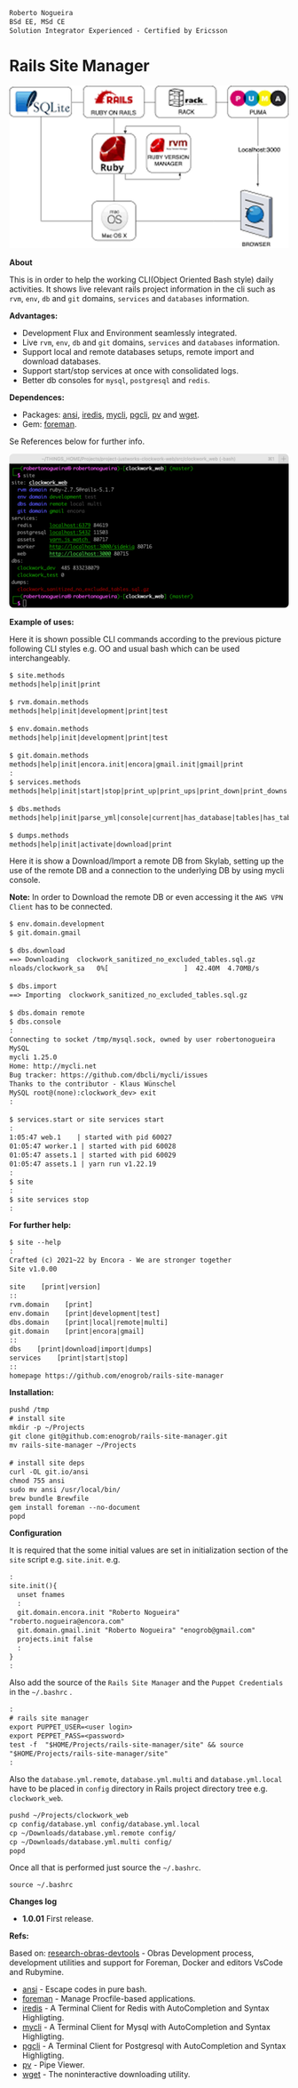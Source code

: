 ```
Roberto Nogueira  
BSd EE, MSd CE
Solution Integrator Experienced - Certified by Ericsson
```

# Rails Site Manager

![project image](images/project.png)

**About**

This is in order to help the working CLI(Object Oriented Bash style) daily activities. It shows live relevant rails project information in the cli such as `rvm`, `env`, `db` and `git` domains, `services` and `databases` information.

**Advantages:**

* Development Flux and Environment seamlessly integrated.
* Live `rvm`, `env`, `db` and `git` domains, `services` and `databases` information.
* Support local and remote databases setups, remote import and download databases.
* Support start/stop services at once with consolidated logs.
* Better db consoles for `mysql`, `postgresql` and `redis`.

**Dependences:**

* Packages: [ansi](https://github.com/fidian/ansi), [iredis](https://iredis.io), [mycli](https://www.mycli.net), [pgcli](https://www.pgcli.com), [pv](http://www.ivarch.com/programs/pv.shtml) and [wget](https://ftp.gnu.org/old-gnu/Manuals/wget-1.8.1/html_mono/wget.html).
* Gem: [foreman](https://github.com/ddollar/foreman).

Se References below for further info.

![](images/screenshot1.png)

**Example of uses:**

Here it is shown possible CLI commands according to the previous picture following CLI styles e.g. OO and usual bash which can be used interchangeably.


```
$ site.methods
methods|help|init|print

$ rvm.domain.methods
methods|help|init|development|print|test

$ env.domain.methods
methods|help|init|development|print|test

$ git.domain.methods
methods|help|init|encora.init|encora|gmail.init|gmail|print
:
$ services.methods
methods|help|init|start|stop|print_up|print_ups|print_down|print_downs|print

$ dbs.methods
methods|help|init|parse_yml|console|current|has_database|tables|has_tables|records|has_records|print_db|print|location|domain|domain.print|import

$ dumps.methods
methods|help|init|activate|download|print
```

Here it is show a Download/Import a remote DB from Skylab, setting up the use of the remote DB and a connection to the underlying DB by using mycli console.

**Note:** In order to Download the remote DB or even accessing it the `AWS VPN Client` has to be connected. 

```
$ env.domain.development
$ git.domain.gmail

$ dbs.download
==> Downloading  clockwork_sanitized_no_excluded_tables.sql.gz
nloads/clockwork_sa   0%[                   ]  42.40M  4.70MB/s

$ dbs.import
==> Importing  clockwork_sanitized_no_excluded_tables.sql.gz

$ dbs.domain remote
$ dbs.console
:
Connecting to socket /tmp/mysql.sock, owned by user robertonogueira
MySQL
mycli 1.25.0
Home: http://mycli.net
Bug tracker: https://github.com/dbcli/mycli/issues
Thanks to the contributor - Klaus Wünschel
MySQL root@(none):clockwork_dev> exit
:

$ services.start or site services start
:
1:05:47 web.1    | started with pid 60027
01:05:47 worker.1 | started with pid 60028
01:05:47 assets.1 | started with pid 60029
01:05:47 assets.1 | yarn run v1.22.19
:
$ site
:
$ site services stop
:
```

**For further help:**

```shell
$ site --help
:
Crafted (c) 2021~22 by Encora - We are stronger together
Site v1.0.00

site    [print|version]
::
rvm.domain    [print]
env.domain    [print|development|test]
dbs.domain    [print|local|remote|multi]
git.domain    [print|encora|gmail]
::
dbs    [print|download|import|dumps]
services    [print|start|stop]
::
homepage https://github.com/enogrob/rails-site-manager
```

**Installation:**

```
pushd /tmp
# install site
mkdir -p ~/Projects
git clone git@github.com:enogrob/rails-site-manager.git
mv rails-site-manager ~/Projects

# install site deps
curl -OL git.io/ansi
chmod 755 ansi
sudo mv ansi /usr/local/bin/
brew bundle Brewfile
gem install foreman --no-document
popd
```

**Configuration**

It is required that the some initial values are set in initialization section of the `site` script e.g. `site.init`. e.g.
```shell
:
site.init(){
  unset fnames
  :
  git.domain.encora.init "Roberto Nogueira" "roberto.nogueira@encora.com"
  git.domain.gmail.init "Roberto Nogueira" "enogrob@gmail.com" 
  projects.init false
  :
}
:
```

Also add the source of the `Rails Site Manager` and the `Puppet Credentials` in the `~/.bashrc` .
```
:
# rails site manager
export PUPPET_USER=<user login>
export PEPPET_PASS=<password>
test -f  "$HOME/Projects/rails-site-manager/site" && source "$HOME/Projects/rails-site-manager/site"
:
```

Also the `database.yml.remote`, `database.yml.multi` and `database.yml.local` have to be placed in `config` directory in Rails project directory tree e.g. `clockwork_web`.
```
pushd ~/Projects/clockwork_web
cp config/database.yml config/database.yml.local
cp ~/Downloads/database.yml.remote config/
cp ~/Downloads/database.yml.multi config/
popd
```

Once all that is performed just source the `~/.bashrc`.
```
source ~/.bashrc
```

**Changes log**

* **1.0.01** First release.

**Refs:**

Based on: [research-obras-devtools](https://github.com/enogrob/research-obras-devtools) - Obras Development process, development utilities and support for Foreman, Docker and editors VsCode and Rubymine.

* [ansi](https://github.com/fidian/ansi) - Escape codes in pure bash.
* [foreman](https://github.com/ddollar/foreman) - Manage Procfile-based applications.
* [iredis](https://iredis.io) - A Terminal Client for Redis with AutoCompletion and Syntax Highligting.
* [mycli](https://www.mycli.net) - A Terminal Client for Mysql with AutoCompletion and Syntax Highligting.
* [pgcli](https://www.pgcli.com/) - A Terminal Client for Postgresql with AutoCompletion and Syntax Highligting.
* [pv](http://www.ivarch.com/programs/pv.shtml) - Pipe Viewer.
* [wget](https://ftp.gnu.org/old-gnu/Manuals/wget-1.8.1/html_mono/wget.html) - The noninteractive downloading utility.
